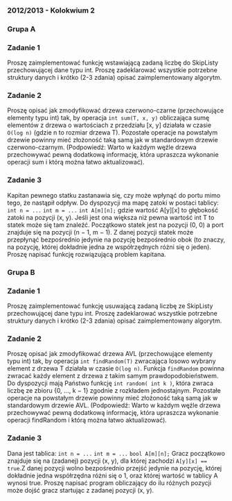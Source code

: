 ### 2012/2013 - Kolokwium 2 

### Grupa A

### Zadanie 1

Proszę zaimplementować funkcję wstawiającą zadaną liczbę do SkipListy przechowującej dane
typu int. Proszę zadeklarować wszystkie potrzebne struktury danych i krótko (2-3 zdania) opisać
zaimplementowany algorytm.

### Zadanie 2

Proszę opisać jak zmodyfikować drzewa czerwono-czarne (przechowujące elementy typu int) tak, by operacja `int sum(T, x, y)` obliczająca sumę elementów z drzewa o wartościach z przedziału [x, y] działała w czasie `O(log n)` (gdzie n to rozmiar drzewa T). Pozostałe operacje na powstałym drzewie powinny mieć złożoność taką samą jak w standardowym drzewie
czerwono-czarnym. (Podpowiedź: Warto w każdym węźle drzewa przechowywać pewną dodatkową informację, która upraszcza wykonanie operacji sum i którą można łatwo aktualizować).

### Zadanie 3

Kapitan pewnego statku zastanawia się, czy może wpłynąć do portu mimo tego, że nastąpił odpływ. Do dyspozycji ma mapę zatoki w postaci tablicy:
`int n = ...`
`int m = ...`
`int A[m][n];`
gdzie wartość A[y][x] to głębokość zatoki na pozycji (x, y). Jeśli jest ona większa niż pewna wartość int T to statek może się tam znaleźć. Początkowo statek jest na pozycji (0, 0) a port znajduje się na pozycji (n − 1, m − 1). Z danej pozycji statek może przepłynąć bezpośrednio
jedynie na pozycję bezpośrednio obok (to znaczy, na pozycję, której dokładnie jedna ze współrzędnych różni się o jeden). Proszę napisać funkcję rozwiązującą problem kapitana.


### Grupa B

### Zadanie 1

Proszę zaimplementować funkcję usuwającą zadaną liczbę ze SkipListy przechowującej dane
typu int. Proszę zadeklarować wszystkie potrzebne struktury danych i krótko (2-3 zdania) opisać
zaimplementowany algorytm.

### Zadanie 2

Proszę opisać jak zmodyfikować drzewa AVL (przechowujące elementy typu int) tak, by
operacja `int findRandom(T)` zwracająca losowo wybrany element z drzewa T działała w czasie
`O(log n)`. Funkcja `findRandom` powinna zwracać każdy element z drzewa z takim samym
prawdopodobieństwem. Do dyspozycji mają Państwo funkcję `int random( int k )`, która
zwraca liczbę ze zbioru {0, ..., k − 1} zgodnie z rozkładem jednostajnym. Pozostałe operacje na
powstałym drzewie powinny mieć złożoność taką samą jak w standardowym drzewie AVL.
(Podpowiedź: Warto w każdym węźle drzewa przechowywać pewną dodatkową informację, która
upraszcza wykonanie operacji findRandom i którą można łatwo aktualizować).

### Zadanie 3

Dana jest tablica:
`int n = ...`
`int m = ...`
`bool A[m][n];`
Gracz początkowo znajduje się na (zadanej) pozycji (x, y), dla której zachodzi `A[y][x] == true`.Z danej pozycji wolno bezpośrednio przejść jedynie na pozycję, której dokładnie jedna
współrzędna różni się o 1, oraz której wartość w tablicy A wynosi true. Proszę napisać program
obliczający do ilu różnych pozycji może dojść gracz startując z zadanej pozycji (x, y).


